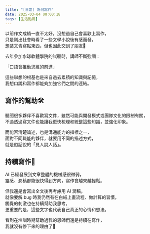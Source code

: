 ```yaml
---
title: "[日常] 為何寫作"
date: 2025-03-04 00:00:18
tags: [生活點滴]
---
```


以前作文成績一直不太好，沒想過自己會喜歡上寫作，  
只是剛出社會時看了一些文學小說後有感而發，  
想裝文青寫點東西，但也因此交到了朋友🤣

<!-- truncate -->
 
去年參加水球軟體學院的試聽時，講師不斷強調：  

「口語會推動思維的前進」  

這些聯想的根基也是來自過去累積的知識與記憶，  
我想口說和寫作都能夠加強它們之間的連結。  

## 寫作的幫助🛠️

聽聞很多夥伴不喜歡寫文件，雖然可能與開發模式或團隊文化的限制有關，  
不過透過寫文件也能讓我更快梳理和統整這些知識，並強化印象。  
 
而能否清楚論述，也是溝通能力的指標之一，  
面對不同職能的夥伴，就要用不同的描述方式，  
就是俗話說的「見人說人話」。  

## 持續寫作💪

AI 已經發展到文章整體的機械感很微弱，  
靈感、潤稿都能很快得到方向，寫作會越來越輕鬆。  

但我還是會寫出全文後再考慮用 AI 潤稿，  
就像要解 bug 時我仍然有在白紙上畫流程、做計算的習慣，  
觸覺的刺激也在持續幫助我思考，  
更重要的是，這些文字也代表自己真正的心情和想法。  

看到在培訓時期幫助過我的恩師們還是持續在寫作，  
我就沒有停下來的理由了🤣  
